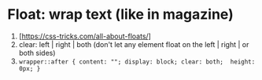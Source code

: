# Float: wrap text (like in magazine)
1. [https://css-tricks.com/all-about-floats/]
2. clear: left | right | both (don't let any element float on the left | right | or both sides)
3. ` wrapper::after {
  content: "";
  display: block;
  clear: both; 
  height: 0px;
}
`
